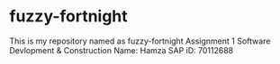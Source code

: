 # fuzzy-fortnight
This is my  repository named as fuzzy-fortnight 
Assignment 1 Software Devlopment & Construction
Name: Hamza SAP iD: 70112688
